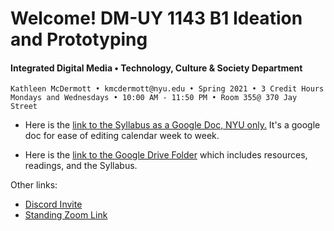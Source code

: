 # Welcome! DM-UY 1143 B1 Ideation and Prototyping

#### Integrated Digital Media • Technology, Culture & Society Department 

    Kathleen McDermott • kmcdermott@nyu.edu • Spring 2021 • 3 Credit Hours
    Mondays and Wednesdays • 10:00 AM - 11:50 PM • Room 355@ 370 Jay Street
    

* Here is the [link to the Syllabus as a Google Doc, NYU only.](https://docs.google.com/document/d/1e9etQr1FHkihbyQEtmV3A2gUDPoVVIYOFJB15F7g_qg/edit?usp=sharing) It's a google doc for ease of editing calendar week to week. 

* Here is the [link to the Google Drive Folder](https://drive.google.com/drive/folders/1t-73Zz1_oBNzzJjuXDg8K3J6icwjlmO0?usp=sharing) which includes resources, readings, and the Syllabus. 

Other links:

* [Discord Invite](https://discord.gg/vjU8nXPVZK) 
* [Standing Zoom Link](https://nyu.zoom.us/j/91271392040) 

